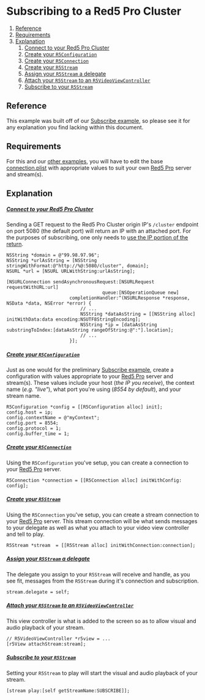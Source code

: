 # Subscribing to a Red5 Pro Cluster

<!-- MarkdownTOC -->

1. [Reference](#reference)
2. [Requirements](#requirements)
3. [Explanation](#explanation)
    1. [Connect to your Red5 Pro Cluster](#connect-to-your-red5-pro-cluster)
    2. [Create your `R5Configuration`](#create-your-r5configuration)
    3. [Create your `R5Connection`](#create-your-r5connection)
    4. [Create your `R5Stream`](#create-your-r5stream)
    5. [Assign your `R5Stream` a delegate](#assign-your-r5stream-a-delegate)
    6. [Attach your `R5Stream` to an `R5VideoViewController`](#attach-your-r5stream-to-an-r5videoviewcontroller)
    7. [Subscribe to your `R5Stream`](#subscribe-to-your-r5stream)

<!-- /MarkdownTOC -->

## Reference

This example was built off of our [Subscribe example](../Subscribe/ "Red5 Pro iOS Subscribe Example"), so please see it for any explanation you find lacking within this document.

## Requirements

For this and our [other examples](../ "Red5 Pro iOS Examples"), you will have to edit the base [connection.plist](../../connection.plist "A Red5 Pro configuration dictionary") with appropriate values to suit your own [Red5 Pro](https://red5pro.com/) server and stream(s).

## Explanation

##### [Connect to your Red5 Pro Cluster](./ClusteringExample.m#L33-L40 "Connecting to your Red5 Pro Cluster origin")
Sending a GET request to the Red5 Pro Cluster origin IP's `/cluster` endpoint on port 5080 (the default port) will return an IP with an attached port. For the purposes of subscribing, one only needs to [use the IP portion of the return](./ClusteringExample.m#L51-L54).

```objc
NSString *domain = @"99.98.97.96";
NSString *urlAsString = [NSString stringWithFormat:@"http://%@:5080/cluster", domain];
NSURL *url = [NSURL URLWithString:urlAsString];

[NSURLConnection sendAsynchronousRequest:[NSURLRequest requestWithURL:url]
                                   queue:[NSOperationQueue new]
                       completionHandler:^(NSURLResponse *response, NSData *data, NSError *error) {
                           // ...
                           NSString *dataAsString = [[NSString alloc] initWithData:data encoding:NSUTF8StringEncoding];
                           NSString *ip = [dataAsString substringToIndex:[dataAsString rangeOfString:@":"].location];
                           // ...
                       }];
```

##### [Create your `R5Configuration`](./ClusteringExample.m#L64-L71 "Creating an R5Configuration for Red5 Pro")
Just as one would for the preliminary [Subscribe example](../Subscribe/), create a configuration with values appropriate to your [Red5 Pro](https://red5pro.com/) server and stream(s). These values include your host (_the IP you receive_), the context name (_e.g. "live"_), what port you're using (_8554 by default_), and your stream name.

```objc
R5Configuration *config = [[R5Configuration alloc] init];
config.host = ip;
config.contextName = @"myContext";
config.port = 8554;
config.protocol = 1;
config.buffer_time = 1;
```

##### [Create your `R5Connection`](./ClusteringExample.m#L74 "Creating an R5Connection for Red5 Pro")
Using the `R5Configuration` you've setup, you can create a connection to your [Red5 Pro](https://red5pro.com/) server.

```objc
R5Connection *connection = [[R5Connection alloc] initWithConfig: config];
```

##### [Create your `R5Stream`](./ClusteringExample.m#L79 "Creating an R5Stream for Red5 Pro")
Using the `R5Connection` you've setup, you can create a stream connection to your [Red5 Pro](https://red5pro.com/) server. This stream connection will be what sends messages to your delegate as well as what you attach to your video view controller and tell to play.

```objc
R5Stream *stream  = [[R5Stream alloc] initWithConnection:connection];
```

##### [Assign your `R5Stream` a delegate](./ClusteringExample.m#L82 "Assigning a delegate to a Red5 Pro R5Stream")
The delegate you assign to your `R5Stream` will receive and handle, as you see fit, messages from the `R5Stream` during it's connection and subscription.

```objc
stream.delegate = self;
```

##### [Attach your `R5Stream` to an `R5VideoViewController`](./ClusteringExample.m#L85-L88 "Attaching an R5Stream to an R5VideoViewController for Red5 Pro")
This view controller is what is added to the screen so as to allow visual and audio playback of your stream.

```objc
// R5VideoViewController *r5view = ...
[r5View attachStream:stream];
```

##### [Subscribe to your `R5Stream`](./ClusteringExample.m#L91 "Subscribing to a stream on a Red5 Pro Cluster")
Setting your `R5Stream` to play will start the visual and audio playback of your stream.

```objc
[stream play:[self getStreamName:SUBSCRIBE]];
```
